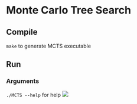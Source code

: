 # Monte Carlo Tree Search
## Compile
```make``` to generate MCTS executable
## Run
### Arguments
```./MCTS --help``` for help
![](https://i.imgur.com/tDyE9u2.png)
